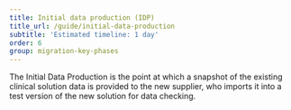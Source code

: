 ```yaml
---
title: Initial data production (IDP)
title_url: /guide/initial-data-production
subtitle: 'Estimated timeline: 1 day'
order: 6
group: migration-key-phases
---
```


The Initial Data Production is the point at which a snapshot of the existing clinical solution data is provided to the new supplier, who imports it into a test version of the new solution for data checking. 
<!-- [UPLIFT] replaced 'system' with 'solution' -->
